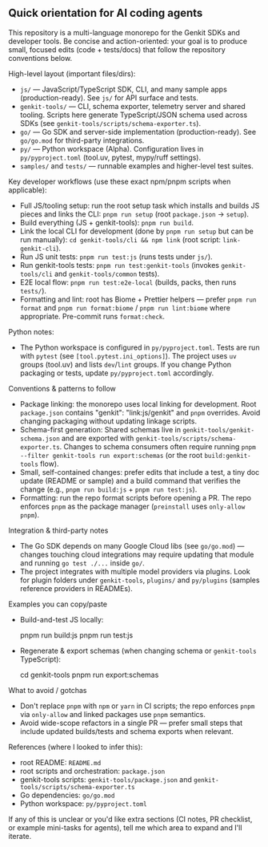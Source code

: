 ## Quick orientation for AI coding agents

This repository is a multi-language monorepo for the Genkit SDKs and developer tools. Be concise and action-oriented: your goal is to produce small, focused edits (code + tests/docs) that follow the repository conventions below.

High-level layout (important files/dirs):
- `js/` — JavaScript/TypeScript SDK, CLI, and many sample apps (production-ready). See `js/` for API surface and tests.
- `genkit-tools/` — CLI, schema exporter, telemetry server and shared tooling. Scripts here generate TypeScript/JSON schema used across SDKs (see `genkit-tools/scripts/schema-exporter.ts`).
- `go/` — Go SDK and server-side implementation (production-ready). See `go/go.mod` for third-party integrations.
- `py/` — Python workspace (Alpha). Configuration lives in `py/pyproject.toml` (tool.uv, pytest, mypy/ruff settings).
- `samples/` and `tests/` — runnable examples and higher-level test suites.

Key developer workflows (use these exact npm/pnpm scripts when applicable):
- Full JS/tooling setup: run the root setup task which installs and builds JS pieces and links the CLI: `pnpm run setup` (root `package.json` → `setup`).
- Build everything (JS + genkit-tools): `pnpm run build`.
- Link the local CLI for development (done by `pnpm run setup` but can be run manually): `cd genkit-tools/cli && npm link` (root script: `link-genkit-cli`).
- Run JS unit tests: `pnpm run test:js` (runs tests under `js/`).
- Run genkit-tools tests: `pnpm run test:genkit-tools` (invokes `genkit-tools/cli` and `genkit-tools/common` tests).
- E2E local flow: `pnpm run test:e2e-local` (builds, packs, then runs `tests/`).
- Formatting and lint: root has Biome + Prettier helpers — prefer `pnpm run format` and `pnpm run format:biome` / `pnpm run lint:biome` where appropriate. Pre-commit runs `format:check`.

Python notes:
- The Python workspace is configured in `py/pyproject.toml`. Tests are run with `pytest` (see `[tool.pytest.ini_options]`). The project uses `uv` groups (tool.uv) and lists `dev`/`lint` groups. If you change Python packaging or tests, update `py/pyproject.toml` accordingly.

Conventions & patterns to follow
- Package linking: the monorepo uses local linking for development. Root `package.json` contains "genkit": "link:js/genkit" and `pnpm` overrides. Avoid changing packaging without updating linkage scripts.
- Schema-first generation: Shared schemas live in `genkit-tools/genkit-schema.json` and are exported with `genkit-tools/scripts/schema-exporter.ts`. Changes to schema consumers often require running `pnpm --filter genkit-tools run export:schemas` (or the root `build:genkit-tools` flow).
- Small, self-contained changes: prefer edits that include a test, a tiny doc update (README or sample) and a build command that verifies the change (e.g., `pnpm run build:js` + `pnpm run test:js`).
- Formatting: run the repo format scripts before opening a PR. The repo enforces `pnpm` as the package manager (`preinstall` uses `only-allow pnpm`).

Integration & third-party notes
- The Go SDK depends on many Google Cloud libs (see `go/go.mod`) — changes touching cloud integrations may require updating that module and running `go test ./...` inside `go/`.
- The project integrates with multiple model providers via plugins. Look for plugin folders under `genkit-tools`, `plugins/` and `py/plugins` (samples reference providers in READMEs).

Examples you can copy/paste
- Build-and-test JS locally:

    pnpm run build:js
    pnpm run test:js

- Regenerate & export schemas (when changing schema or `genkit-tools` TypeScript):

    cd genkit-tools
    pnpm run export:schemas

What to avoid / gotchas
- Don't replace `pnpm` with `npm` or `yarn` in CI scripts; the repo enforces `pnpm` via `only-allow` and linked packages use `pnpm` semantics.
- Avoid wide-scope refactors in a single PR — prefer small steps that include updated builds/tests and schema exports when relevant.

References (where I looked to infer this):
- root README: `README.md`
- root scripts and orchestration: `package.json`
- genkit-tools scripts: `genkit-tools/package.json` and `genkit-tools/scripts/schema-exporter.ts`
- Go dependencies: `go/go.mod`
- Python workspace: `py/pyproject.toml`

If any of this is unclear or you'd like extra sections (CI notes, PR checklist, or example mini-tasks for agents), tell me which area to expand and I'll iterate.
